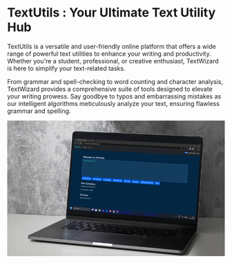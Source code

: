 # TextUtils :  Your Ultimate Text Utility Hub

TextUtils is a versatile and user-friendly online platform that offers a wide range of powerful text utilities to enhance your writing and productivity. Whether you're a student, professional, or creative enthusiast, TextWizard is here to simplify your text-related tasks.

From grammar and spell-checking to word counting and character analysis, TextWizard provides a comprehensive suite of tools designed to elevate your writing prowess. Say goodbye to typos and embarrassing mistakes as our intelligent algorithms meticulously analyze your text, ensuring flawless grammar and spelling.

![alt text](./R1.png)

